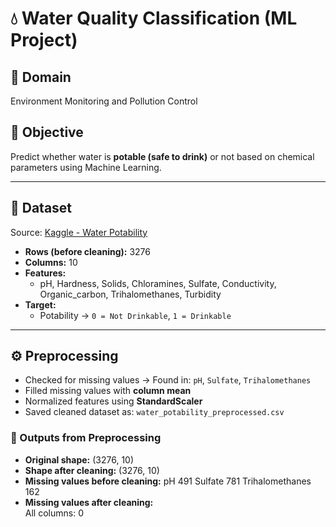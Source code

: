# 💧 Water Quality Classification (ML Project)

## 📌 Domain
Environment Monitoring and Pollution Control

## 📌 Objective
Predict whether water is **potable (safe to drink)** or not based on chemical parameters using Machine Learning.

---

## 📂 Dataset
Source: [Kaggle - Water Potability](https://www.kaggle.com/datasets/adityakadiwal/water-potability)  

- **Rows (before cleaning):** 3276  
- **Columns:** 10  
- **Features:**  
  - pH, Hardness, Solids, Chloramines, Sulfate, Conductivity, Organic_carbon, Trihalomethanes, Turbidity  
- **Target:**  
  - Potability → `0 = Not Drinkable`, `1 = Drinkable`

---

## ⚙️ Preprocessing
- Checked for missing values → Found in: `pH`, `Sulfate`, `Trihalomethanes`
- Filled missing values with **column mean**
- Normalized features using **StandardScaler**
- Saved cleaned dataset as: `water_potability_preprocessed.csv`

### 🔹 Outputs from Preprocessing
- **Original shape:** (3276, 10)  
- **Shape after cleaning:** (3276, 10)  
- **Missing values before cleaning:**
pH 491
Sulfate 781
Trihalomethanes 162
- **Missing values after cleaning:**  
All columns: 0
